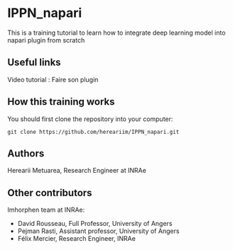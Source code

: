 # IPPN_napari

This is a training tutorial to learn how to integrate deep learning model into napari plugin from scratch

## Useful links

Video tutorial : Faire son plugin

## How this training works

You should first clone the repository into your computer:

```
git clone https://github.com/hereariim/IPPN_napari.git
```

## Authors

Herearii Metuarea, Research Engineer at INRAe

## Other contributors

Imhorphen team at INRAe:

* David Rousseau, Full Professor, University of Angers
* Pejman Rasti, Assistant professor, University of Angers
* Félix Mercier, Research Engineer, INRAe